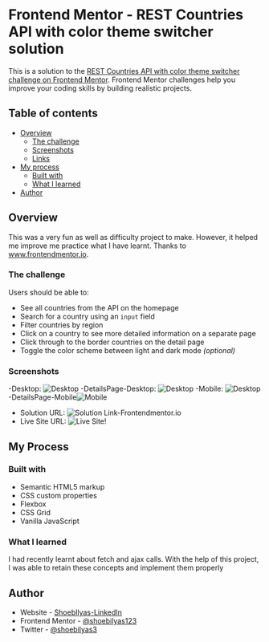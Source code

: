 # Frontend Mentor - REST Countries API with color theme switcher solution

This is a solution to the [REST Countries API with color theme switcher challenge on Frontend Mentor](https://www.frontendmentor.io/challenges/rest-countries-api-with-color-theme-switcher-5cacc469fec04111f7b848ca). Frontend Mentor challenges help you improve your coding skills by building realistic projects.

## Table of contents

- [Overview](#overview)
  - [The challenge](#the-challenge)
  - [Screenshots](#screenshots)
  - [Links](#links)
- [My process](#my-process)
  - [Built with](#built-with)
  - [What I learned](#what-i-learned)
- [Author](#author)

## Overview

This was a very fun as well as difficulty project to make. However, it helped me improve me practice what I have learnt. Thanks to www.frontendmentor.io.

### The challenge

Users should be able to:

- See all countries from the API on the homepage
- Search for a country using an `input` field
- Filter countries by region
- Click on a country to see more detailed information on a separate page
- Click through to the border countries on the detail page
- Toggle the color scheme between light and dark mode _(optional)_

### Screenshots

-Desktop: ![Desktop](./desktop_SS.png)
-DetailsPage-Desktop: ![Desktop](./details_SS.png)
-Mobile: ![Desktop](./mobile_SS.png)
-DetailsPage-Mobile![Mobile](./details_mobile_SS.png)

- Solution URL: ![Solution Link-Frontendmentor.io]()
- Live Site URL: ![Live Site!](https://shoebilyas-restcountries.netlify.app/)

## My Process

### Built with

- Semantic HTML5 markup
- CSS custom properties
- Flexbox
- CSS Grid
- Vanilla JavaScript

### What I learned

I had recently learnt about fetch and ajax calls. With the help of this project, I was able to retain these concepts and implement them properly

## Author

- Website - [ShoebIlyas-LinkedIn](https://www.linkedin.com/in/shoeb-ilyas-6754aa1b6/)
- Frontend Mentor - [@shoebilyas123](https://www.frontendmentor.io/profile/shoebilyas123)
- Twitter - [@shoebilyas3](https://www.twitter.com/shoebilyas3)
